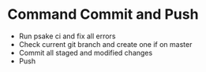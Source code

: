 # Command Commit and Push

- Run psake ci and fix all errors
- Check current git branch and create one if on master
- Commit all staged and modified changes
- Push
